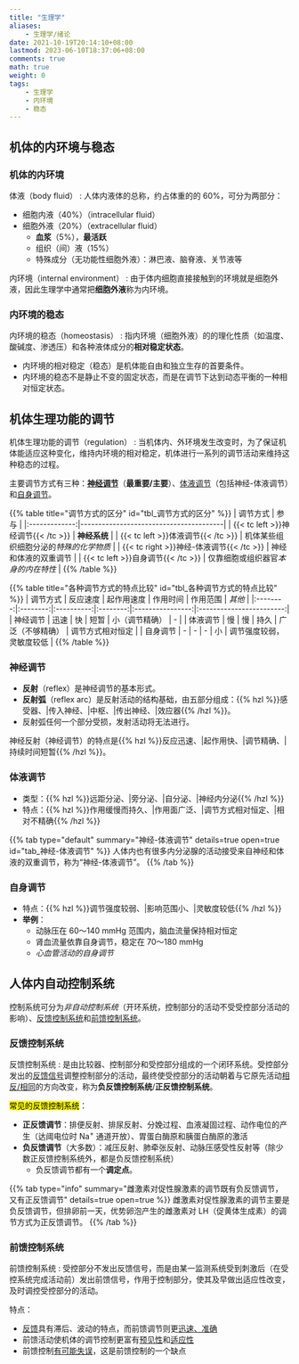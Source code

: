 ```yaml
---
title: "生理学"
aliases:
    - 生理学/绪论
date: 2021-10-19T20:14:10+08:00
lastmod: 2023-06-10T18:37:06+08:00
comments: true
math: true
weight: 0
tags:
    - 生理学
    - 内环境
    - 稳态
---
```


## 机体的内环境与稳态

### 机体的内环境

体液（body fluid）
: 人体内液体的总称，约占体重的的 60%，可分为两部分：

- 细胞内液（40%）（intracellular fluid）
- 细胞外液（20%）（extracellular fluid）
    - **血浆**（5%），**最活跃**
    - 组织（间）液（15%）
    - 特殊成分（无功能性细胞外液）：淋巴液、脑脊液、关节液等

内环境（internal environment）
: 由于体内细胞直接接触到的环境就是细胞外液，因此生理学中通常把**细胞外液**称为内环境。

### 内环境的稳态

内环境的稳态（homeostasis）
: 指内环境（细胞外液）的的理化性质（如温度、酸碱度、渗透压）和各种液体成分的**相对稳定状态**。

- 内环境的相对稳定（稳态）是机体能自由和独立生存的首要条件。
- 内环境的稳态不是静止不变的固定状态，而是在调节下达到动态平衡的一种相对恒定状态。

## 机体生理功能的调节

机体生理功能的调节（regulation）
: 当机体内、外环境发生改变时，为了保证机体能适应这种变化，维持内环境的相对稳定，机体进行一系列的调节活动来维持这种稳态的过程。

主要调节方式有三种：[**神经调节**](#神经调节)（**最重要/主要**）、[体液调节](#体液调节)（包括神经-体液调节）和[自身调节](#自身调节)。

{{% table title="调节方式的区分" id="tbl_调节方式的区分"  %}}
|    调节方式   | 参与                                   |
|:-------------:|----------------------------------------|
|    {{< tc left >}}神经调节{{< /tc >}}   | **神经系统**                           |
|    {{< tc left >}}体液调节{{< /tc >}}   | 机体某些组织细胞分泌的*特殊的化学物质* |
| {{< tc right >}}神经-体液调节{{< /tc >}} | 神经和体液的双重调节                   |
|    {{< tc left >}}自身调节{{< /tc >}}   | 仅靠细胞或组织器官*本身的内在特性*     |
{{% /table %}}

{{% table title="各种调节方式的特点比较" id="tbl_各种调节方式的特点比较"  %}}
| 调节方式 | 反应速度 | 起作用速度 | 作用时间 |     作用范围     |          *其他*          |
|:--------:|:--------:|:----------:|:--------:|:----------------:|:------------------------:|
| 神经调节 |   迅速   |     快     |   短暂   |  小（调节精确）  |             -            |
| 体液调节 |    慢    |     慢     |   持久   | 广泛（不够精确） |     调节方式相对恒定     |
| 自身调节 |     -    |      -     |     -    |        小        | 调节强度较弱，灵敏度较低 |
{{% /table %}}

### 神经调节

- **反射**（reflex）是神经调节的基本形式。
- **反射弧**（reflex arc）是反射活动的结构基础，由五部分组成：{{% hzl %}}感受器、|传入神经、|中枢、|传出神经、|效应器{{% /hzl %}}。
- 反射弧任何一个部分受损，发射活动将无法进行。

神经反射（神经调节）的特点是{{% hzl %}}反应迅速、|起作用快、|调节精确、|持续时间短暂{{% /hzl %}}。

### 体液调节

- 类型：{{% hzl %}}远距分泌、|旁分泌、|自分泌、|神经内分泌{{% /hzl %}}
- 特点：{{% hzl %}}作用缓慢而持久、|作用面广泛、|调节方式相对恒定、|相对不精确{{% /hzl %}}

{{% tab type="default" summary="神经-体液调节" details=true open=true id="tab_神经-体液调节" %}}
人体内也有很多内分泌腺的活动接受来自神经和体液的双重调节，称为“神经-体液调节”。
{{% /tab %}}

### 自身调节

- 特点：{{% hzl %}}调节强度较弱、|影响范围小、|灵敏度较低{{% /hzl %}}
- **举例**：
    - 动脉压在 60～140 mmHg 范围内，脑血流量保持相对恒定
    - 肾血流量依靠自身调节，稳定在 70～180 mmHg
    - *心血管活动的自身调节*

## 人体内自动控制系统

控制系统可分为*非自动控制系统*（开环系统，控制部分的活动不受受控部分活动的影响）、[反馈控制系统](#反馈控制系统)和[前馈控制系统](#前馈控制系统)。

### 反馈控制系统

反馈控制系统
: 是由比较器、控制部分和受控部分组成的一个闭环系统。受控部分发出的<ins>反馈信号</ins>调整控制部分的活动，最终使受控部分的活动朝着与它原先活动<ins>相反/相同</ins>的方向改变，称为**负反馈控制系统**/**正反馈控制系统**。

<mark>常见的反馈控制系统</mark>：

- **正反馈调节**：排便反射、排尿反射、分娩过程、血液凝固过程、动作电位的产生（达阈电位时 Na<sup>+</sup> 通道开放）、胃蛋白酶原和胰蛋白酶原的激活
- **负反馈调节**（大多数）：减压反射、肺牵张反射、动脉压感受性反射等（除少数正反馈控制系统外，都是负反馈控制系统）
    - 负反馈调节都有一个**调定点**。

{{% tab type="info" summary="雌激素对促性腺激素的调节既有负反馈调节，又有正反馈调节" details=true open=true %}}
雌激素对促性腺激素的调节主要是负反馈调节，但排卵前一天，优势卵泡产生的雌激素对 LH（促黄体生成素）的调节方式为正反馈调节。
{{% /tab %}}

### 前馈控制系统

前馈控制系统
: 受控部分不发出反馈信号，而是由某一监测系统受到刺激后（在受控系统完成活动前）发出前馈信号，作用于控制部分，使其及早做出适应性改变，及时调控受控部分的活动。

特点：

- [反馈](#反馈控制系统)具有滞后、波动的特点，而前馈调节则更<ins>迅速、准确</ins>
- 前馈活动使机体的调节控制更富有<ins>预见性</ins>和<ins>适应性</ins>
- 前馈控制<ins>有可能失误</ins>，这是前馈控制的一个缺点
